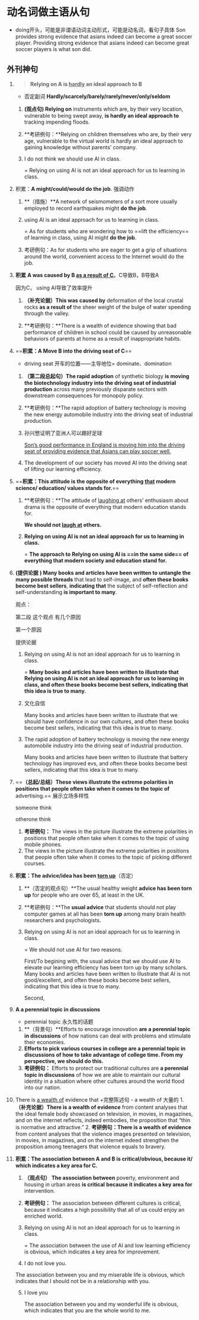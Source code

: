 # 动名词做主语从句

- doing开头，可能是非谓语动词主动形式，可能是动名词，看句子具体
	Son provides strong evidence that asians indeed can become a great soccer player.
	Providing strong evidence that asians indeed can become great soccer players is what son did.

## 外刊神句

1. > **Relying on A is <u>hardly</u> an ideal approach to B**

   - 否定副词 **Hardly/scarcely/barely/rarely/never/only/seldom**

   1. **(观点句) Relying on** instruments which are, by their very location, vulnerable to being swept away, **is hardly an ideal approach to** tracking impending floods.

   2. **考研例句：**Relying on children themselves who are, by their very age, vulnerable to the virtual world is hardly an ideal approach to gaining knowledge without parents’ company.

   3. I do not think we should use Al in class.

      = Relying on using Al is not an ideal approach for us to learning in class.

2. 积累：**A might/could/would do the job**.  强调动作

   1. **（措施）**A network of seismometers of a sort more usually employed to record earthquakes might **do the job**.

   2. using AI is an ideal approach for us to learning in class.

      = As for students who are wondering how to ==lift the efficiency== of learning in class, using AI might **do the job**.

   3. 考研例句：As for students who are eager to get a grip of situations around the world, convenient access to the Internet would do the job. 

3. **积累** **A was caused by B <u>as a result of C</u>**。C导致B，B导致A

   因为C， using AI导致了效率提升

   1. **（补充论据）This was caused by** deformation of the local crustal rocks **as a result of** the sheer weight of the bulge of water speeding through the valley.

   2. **考研例句：**There is a wealth of evidence showing that bad performance of children in school could be caused by unreasonable behaviors of parents at home as a result of inappropriate habits.

4. ==**积累：A Move B into the driving seat of C**==

   - driving seat 开车的位置——主导地位= dominate、domination

   1. **（第二段总起句）The rapid adoption** of synthetic biology **is moving the biotechnology industry into the driving seat of industrial production** across many previously disparate sectors with downstream consequences for monopoly policy.

   2. **考研例句：**The rapid adoption of battery technology is moving the new energy automobile industry into the driving seat of industrial production.

   3. 孙兴慜证明了亚洲人可以踢好足球

      <u>Son’s good performance in England is moving him into the driving seat of providing evidence that Asians can play soccer well.</u> 

   4. The development of our society has moved AI into the driving seat of lifting our learning efficiency. 

5. ==**积累：This attitude is the opposite of everything <u>that</u> modern science/ education/ values stands for.**==

   1. **考研例句：**The attitude of <u>laughing at</u> others’ enthusiasm about drama is the opposite of everything that modern education stands for.

      **We should not <u>laugh at</u> others.** 

   2. **Relying on using AI is not an ideal approach for us to learning in class.**

      = **The approach to Relying on using AI is ==in the same side== of everything that modern society and education stand for.** 

6. **(提供论据** **) Many books and articles have been written to untangle the many possible threads** that lead to self-image, and **often these books become best sellers**, **indicating that** the subject of self-reflection and self-understanding **is important to many**.

   观点：

   第二段 这个观点 有几个原因

   第一个原因

   提供论据

   1. Relying on using AI is not an ideal approach for us to learning in class.

      = **Many books and articles have been written to illustrate that Relying on using AI is not an ideal approach for us to learning in class, and often these books become best sellers, indicating that this idea is true to many.**

   2. 文化自信 

      Many books and articles have been written to illustrate that we should have confidence in our own cultures, and often these books become best sellers, indicating that this idea is true to many.

   3. The rapid adoption of battery technology is moving the new energy automobile industry into the driving seat of industrial production.

      Many books and articles have been written to illustrate that battery technology has improved evs, and often these books become best sellers, indicating that this idea is true to many.

7. ==**（总起/总结）These views illustrate the extreme polarities in positions that people often take when it comes to the topic of** advertising.== 展示立场多样性

   someone think

   otherone think

   1. **考研例句：** The views in the picture illustrate the extreme polarities in positions that people often take when it comes to the topic of using mobile phones. 
   2. The views in the picture illustrate the extreme polarities in positions that people often take when it comes to the topic of picking different courses.

8. **积累：The advice/idea has been <u>torn up</u>**（否定）

   1. **（否定的观点句）**The usual healthy weight **advice has been torn up** for people who are over 65, at least in the UK.

   2. **考研例句：**The **usual advice** that students should not play computer games at all has been **torn up** among many brain health researchers and psychologists. 

   3. Relying on using AI is not an ideal approach for us to learning in class.

      = We should not use AI for two reasons. 

      First/To begining with, the usual advice that we should use AI to elevate our learning efficiency has been torn up by many scholars. Many books and articles have been written to illustrate that AI is not good/excellent, and often these books become best sellers, indicating that this idea is true to many.

      Second,

9. **A a perennial topic in discussions**
	- perennial topic 永久性的话题
	1. **（背景句）**Efforts to encourage innovation **are a perennial topic in discussions** of how nations can deal with problems and stimulate their economies.  
	2. **Efforts to pick various courses in college are a perennial topic in discussions of how to take advantage of college time. From my perspective, we should do this.** 
	3. **考研例句：** Efforts to protect our traditional cultures are **a perennial topic in discussions** of how we are able to maintain our cultural identity in a situation where other cultures around the world flood into our nation. 

10.  There is <u>a wealth of</u> evidence that +完整陈述句
	- a wealth of 大量的
	1.  **（补充论据）There is a wealth of evidence** from content analyses that the ideal female body showcased on television, in movies, in magazines, and on the internet reflects, indeed embodies, the proposition that “thin is normative and attractive.”
	2. **考研例句：There is a wealth of evidence** from content analyses that the violence images presented on television, in movies, in magazines, and on the internet indeed strengthen the proposition among teenagers that violence equals to bravery. 

12. **积累：The association between A and B is critical/obvious, because it/ which indicates a key area for C.**

    1. **（观点句） The association between** poverty, environment and housing in urban areas **is critical** **because it indicates a key area for** intervention.

    2. **考研例句：** The association between different cultures is critical, because it indicates a high possibility that all of us could enjoy an enriched world. 

    3. Relying on using AI is not an ideal approach for us to learning in class.

       = The association between the use of AI and low learning efficiency is obvious, which indicates a key area for improvement.

    4.  I do not love you.

       The association between you and my miserable life is obvious, which indicates that I should not be in a relationship with you. 

    5. I love you

       The association between you and my wonderful life is obvious, which indicates that you are the whole world to me. 